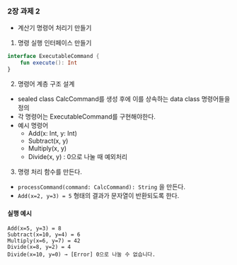 ### 2장 과제 2
- 계산기 명령어 처리기 만들기

1. 명령 실행 인터페이스 만들기

```kotlin
interface ExecutableCommand {
    fun execute(): Int
}
```

2. 명령어 계층 구조 설계
- sealed class CalcCommand를 생성 후에 이를 상속하는 data class 명령어들을 정의
- 각 명령어는 ExecutableCommand를 구현해야한다. 
- 예시 명령어
  - Add(x: Int, y: Int)
  - Subtract(x, y)
  - Multiply(x, y)
  - Divide(x, y) : 0으로 나눌 때 예외처리

3. 명령 처리 함수를 만든다. 
- `processCommand(command: CalcCommand): String` 을 만든다.
- `Add(x=2, y=3) = 5` 형태의 결과가 문자열이 반환되도록 한다. 

#### 실행 예시
```
Add(x=5, y=3) = 8  
Subtract(x=10, y=4) = 6  
Multiply(x=6, y=7) = 42  
Divide(x=8, y=2) = 4  
Divide(x=10, y=0) → [Error] 0으로 나눌 수 없습니다.
```